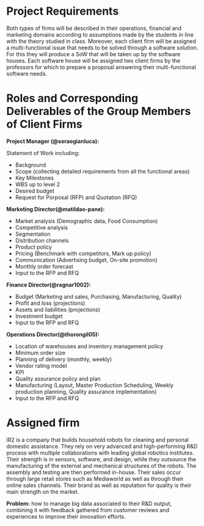 # Project Requirements
Both types of firms will be described in their operations, financial and marketing domains according to assumptions made by the students in line with the theory studied in class. Moreover, each client firm will be assigned a multi-functional issue that needs to be solved through a software solution. For this they will produce a SoW that will be taken up by the software houses. Each software house will be assigned two client firms by the professors for which to prepare a proposal answering their multi-functional software needs. 

# Roles and Corresponding Deliverables of the Group Members of Client Firms
**Project Manager (@seraogianluca):**

Statement of Work including:

- Background
- Scope (collecting detailed requirements from all the functional areas)
- Key Milestones
- WBS up to level 2
- Desired budget
- Request for Porposal (RFP) and Quotation (RFQ)

**Marketing Director(@matildao-pane):** 

- Market analysis (Demographic data, Food Consumption)
- Competitive analysis
- Segmentation
- Distribution channels
- Product policy
- Pricing (Benchmark with competitors, Mark up policy)
- Communication (Advertising budget, On-site promotion)
- Monthly order forecast
- Input to the RFP and RFQ

**Finance Director(@ragnar1002):** 

- Budget (Marketing and sales, Purchasing, Manufacturing, Quality)
- Profit and loss (projections)
- Assets and liabilities (projections)
- Investment budget
- Input to the RFP and RFQ

**Operations Director(@thorongil05):**

- Location of warehouses and inventory management policy
- Minimum order size
- Planning of delivery (monthly, weekly)
- Vendor rating model
- KPI
- Quality assurance policy and plan
- Manufacturing (Layout, Master Production Scheduling, Weekly production planning, Quality assurance implementation) 
- Input to the RFP and RFQ

# Assigned firm
IR2 is a company that builds household robots for cleaning and personal domestic assistance. They rely on very advanced and high-performing R&D process with multiple collaborations with leading global robotics institutes. Their strength is in sensors, software, and design, while they outsource the manufacturing of the external and mechanical structures of the robots. The assembly and testing are then performed in-house. Their sales occur through large retail stores such as Mediaworld as well as through their online sales channels. Their brand as well as reputation for quality is their main strength on the market.

**Problem:** how to manage big data associated to their R&D output, combining it with feedback gathered from customer reviews and experiences to improve their innovation efforts.
